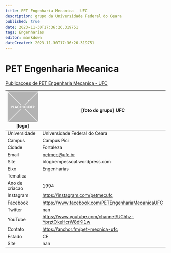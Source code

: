 ```yaml
---
title: PET Engenharia Mecanica - UFC
description: grupo da Universidade Federal do Ceara
published: true
date: 2023-11-30T17:36:26.319751
tags: Engenharias
editor: markdown
dateCreated: 2023-11-30T17:36:26.319751
---
```


# PET Engenharia Mecanica

[Publicacoes de PET Engenharia Mecanica - UFC](/atividade/42PETEngenhariaMecanicaUFC/feed.md)

| ![placeholder.png](/placeholder.png) [logo] | [foto do grupo] UFC         |
| ------------------------------------------- | ------------------------------------------------- |
| Universidade                                | Universidade Federal do Ceara      |
| Campus                                      | Campus Pici            |
| Cidade                                      | Fortaleza             |
| Email                                       | petmec@ufc.br             |
| Site                                        | blogbempessoal.wordpress.com              |
| Eixo                                        | Engenharias              |
| Tematica                                    |           |
| Ano de criacao                              | 1994        |
| Instagram                                   | https://instagram.com/petmecufc         |
| Facebook                                    | https://www.facebook.com/PETEngenhariaMecanicaUFC          |
| Twitter                                     | nan           |
| YouTube                                     | https://www.youtube.com/channel/UChhz-YprztOkeHcrW8dKl1w           |
| Contato                                     | https://anchor.fm/pet-mecnica-ufc         |
| Estado                                      |  CE            |
| Site                                        | nan |
